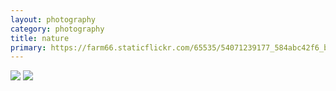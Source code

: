 ```yaml
---
layout: photography
category: photography
title: nature
primary: https://farm66.staticflickr.com/65535/54071239177_584abc42f6_b.jpg
---
```


<div class="gallery">
  <div class="row">
    <div class="column">
      <img src="https://farm66.staticflickr.com/65535/54071239177_584abc42f6_b.jpg">
      <img src="https://farm66.staticflickr.com/65535/54072374058_739e8d996b_b.jpg">
    </div>
  </div>
</div>
